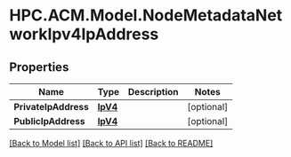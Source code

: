 # HPC.ACM.Model.NodeMetadataNetworkIpv4IpAddress
## Properties

Name | Type | Description | Notes
------------ | ------------- | ------------- | -------------
**PrivateIpAddress** | [**IpV4**](IpV4.md) |  | [optional] 
**PublicIpAddress** | [**IpV4**](IpV4.md) |  | [optional] 

[[Back to Model list]](../README.md#documentation-for-models) [[Back to API list]](../README.md#documentation-for-api-endpoints) [[Back to README]](../README.md)

